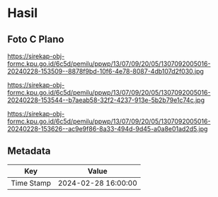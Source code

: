 # Hasil

## Foto C Plano

https://sirekap-obj-formc.kpu.go.id/6c5d/pemilu/ppwp/13/07/09/20/05/1307092005016-20240228-153509--8878f9bd-10f6-4e78-8087-4db107d2f030.jpg

https://sirekap-obj-formc.kpu.go.id/6c5d/pemilu/ppwp/13/07/09/20/05/1307092005016-20240228-153544--b7aeab58-32f2-4237-913e-5b2b79e1c74c.jpg

https://sirekap-obj-formc.kpu.go.id/6c5d/pemilu/ppwp/13/07/09/20/05/1307092005016-20240228-153626--ac9e9f86-8a33-494d-9d45-a0a8e01ad2d5.jpg


## Metadata

| Key        | Value               |
| ---------- | ------------------- |
| Time Stamp | 2024-02-28 16:00:00 |




